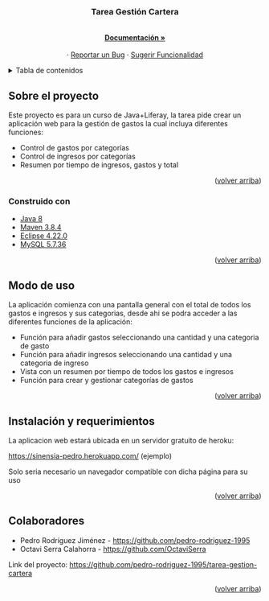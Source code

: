 <!-- PROJECT LOGO -->
<br />
<div align="center">
 
<h3 align="center">Tarea Gestión Cartera</h3>
  <p align="center">
    <br />
    <a href="https://github.com/pedro-rodriguez-1995/tarea-gestion-cartera"><strong>Documentación »</strong></a>
    <br />
    <br />
    ·
    <a href="https://github.com/pedro-rodriguez-1995/tarea-gestion-cartera/issues">Reportar un Bug</a>
    ·
    <a href="https://github.com/pedro-rodriguez-1995/tarea-gestion-cartera/issues">Sugerir Funcionalidad</a>
  </p>
</div>



<!-- TABLE OF CONTENTS -->
<details>
  <summary>Tabla de contenidos</summary>
  <ol>
    <li>
      <a href="#about-the-project">Sobre el proyecto</a>
      <ul>
        <li><a href="#built-with">Construido con</a></li>
      </ul>
    </li>
    <li><a href="#usage">Modo de uso</a></li>
    <li><a href="#contact">Contacto</a></li>
   
  </ol>
</details>



<!-- ABOUT THE PROJECT -->
## Sobre el proyecto

Este proyecto es para un curso de Java+Liferay, la tarea pide crear un aplicación web para la gestión de gastos la cual incluya diferentes funciones:

* Control de gastos por categorías
* Control de ingresos por categorías
* Resumen por tiempo de ingresos, gastos y total


<p align="right">(<a href="#top">volver arriba</a>)</p>



### Construido con

* [Java 8](https://www.java.com/)
* [Maven 3.8.4](https://maven.apache.org/)
* [Eclipse 4.22.0](https://www.eclipse.org/)
* [MySQL 5.7.36](https://downloads.mysql.com/archives/community/)
<p align="right">(<a href="#top">volver arriba</a>)</p>



<!-- USAGE EXAMPLES -->
## Modo de uso

La aplicación comienza con una pantalla general con el total de todos los gastos e ingresos y sus categorias, desde ahi se podra acceder a las diferentes funciones de la aplicación:

* Función para añadir gastos seleccionando una cantidad y una categoria de gasto
* Función para añadir ingresos seleccionando una cantidad y una categoria de ingreso
* Vista con un resumen por tiempo de todos los gastos e ingresos
* Función para crear y gestionar categorías de gastos 

<p align="right">(<a href="#top">volver arriba</a>)</p>


## Instalación y requerimientos

La aplicacion web estará ubicada en un servidor gratuito de heroku:

https://sinensia-pedro.herokuapp.com/ (ejemplo)

Solo seria necesario un navegador compatible con dicha página para su uso

<p align="right">(<a href="#top">volver arriba</a>)</p>

<!-- CONTACT -->
## Colaboradores
* Pedro Rodríguez Jiménez - https://github.com/pedro-rodriguez-1995
* Octavi Serra Calahorra - https://github.com/OctaviSerra



Link del proyecto: https://github.com/pedro-rodriguez-1995/tarea-gestion-cartera

<p align="right">(<a href="#top">volver arriba</a>)</p>
